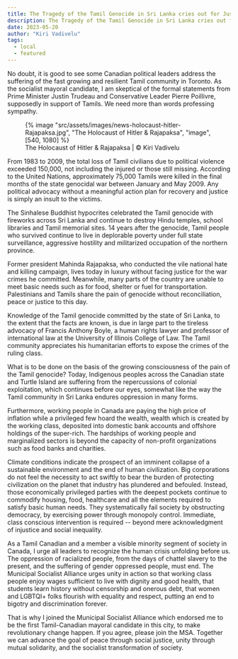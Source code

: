 ```yaml
---
title: The Tragedy of the Tamil Genocide in Sri Lanka cries out for Justice!
description: The Tragedy of the Tamil Genocide in Sri Lanka cries out for Justice!
date: 2023-05-20
author: "Kiri Vadivelu"
tags:
  - local
  - featured
---
```


No doubt, it is good to see some Canadian political leaders address the suffering of the fast growing and resilient Tamil community in Toronto. As the socialist mayoral candidate, I am skeptical of the formal statements from Prime Minister Justin Trudeau and Conservative Leader Pierre Poillivre, supposedly in support of Tamils. We need more than words professing sympathy.

<!-- excerpt -->

<figure>
{% image "src/assets/images/news-holocaust-hitler-Rajapaksa.jpg", "The Holocaust of Hitler & Rajapaksa", "image", [540, 1080] %}
<figcaption>The Holocaust of Hitler & Rajapaksa | © Kiri Vadivelu</figcaption>
</figure>

From 1983 to 2009, the total loss of Tamil civilians due to political violence exceeded 150,000, not including the injured or those still missing. According to the United Nations, approximately 75,000 Tamils were killed in the final months of the state genocidal war between January and May 2009. Any political advocacy without a meaningful action plan for recovery and justice is simply an insult to the victims.

The Sinhalese Buddhist hypocrites celebrated the Tamil genocide with fireworks across Sri Lanka and continue to destroy Hindu temples, school libraries and Tamil memorial sites. 14 years after the genocide, Tamil people who survived continue to live in deplorable poverty under full state surveillance, aggressive hostility and militarized occupation of the northern province.

Former president Mahinda Rajapaksa, who conducted the vile national hate and killing campaign, lives today in luxury without facing justice for the war crimes he committed. Meanwhile, many parts of the country are unable to meet basic needs such as for food, shelter or fuel for transportation. Palestinians and Tamils share the pain of genocide without reconciliation, peace or justice to this day.

Knowledge of the Tamil genocide committed by the state of Sri Lanka, to the extent that the facts are known, is due in large part to the tireless advocacy of Francis Anthony Boyle, a human rights lawyer and professor of international law at the University of Illinois College of Law. The Tamil community appreciates his humanitarian efforts to expose the crimes of the ruling class.

What is to be done on the basis of the growing consciousness of the pain of the Tamil genocide? Today, Indigenous peoples across the Canadian state and Turtle Island are suffering from the repercussions of colonial exploitation, which continues before our eyes, somewhat like the way the Tamil community in Sri Lanka endures oppression in many forms.

Furthermore, working people in Canada are paying the high price of inflation while a privileged few hoard the wealth, wealth which is created by the working class, deposited into domestic bank accounts and offshore holdings of the super-rich. The hardships of working people and marginalized sectors is beyond the capacity of non-profit organizations such as food banks and charities.

Climate conditions indicate the prospect of an imminent collapse of a sustainable environment and the end of human civilization. Big corporations do not feel the necessity to act swiftly to bear the burden of protecting civilization on the planet that industry has plundered and befouled. Instead, those economically privileged parties with the deepest pockets continue to commodify housing, food, healthcare and all the elements required to satisfy basic human needs. They systematically fail society by obstructing democracy, by exercising power through monopoly control. Immediate, class conscious intervention is required -- beyond mere acknowledgment of injustice and social inequality.

As a Tamil Canadian and a member a visible minority segment of society in Canada, I urge all leaders to recognize the human crisis unfolding before us. The oppression of racialized people, from the days of chattel slavery to the present, and the suffering of gender oppressed people, must end. The Municipal Socialist Alliance urges unity in action so that working class people enjoy wages sufficient to live with dignity and good health, that students learn history without censorship and onerous debt, that women and LGBTQI+ folks flourish with equality and respect, putting an end to bigotry and discrimination forever.

That is why I joined the Municipal Socialist Alliance which endorsed me to be the first Tamil-Canadian mayoral candidate in this city, to make revolutionary change happen. If you agree, please join the MSA. Together we can advance the goal of peace through social justice, unity through mutual solidarity, and the socialist transformation of society.
